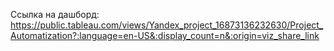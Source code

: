 Ссылка на дашборд: https://public.tableau.com/views/Yandex_project_16873136232630/Project_Automatization?:language=en-US&:display_count=n&:origin=viz_share_link
